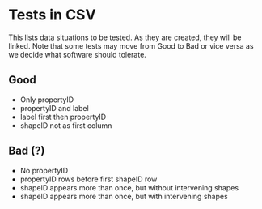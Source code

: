# Tests in CSV

This lists data situations to be tested. As they are created, they will be linked. Note that some tests may move from Good to Bad or vice versa as we decide what software should tolerate.

## Good
* Only propertyID
* propertyID and label
* label first then propertyID
* shapeID not as first column

## Bad (?)
* No propertyID
* propertyID rows before first shapeID row
* shapeID appears more than once, but without intervening shapes
* shapeID appears more than once, but with intervening shapes
